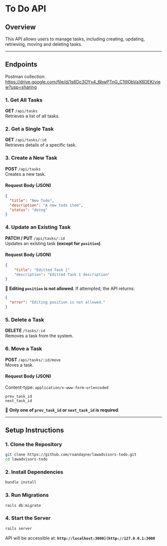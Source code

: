 # **To Do API**

## **Overview**
This API allows users to manage tasks, including creating, updating, retrieving, moving and deleting tasks.

---

## **Endpoints**
Postman collection: https://drive.google.com/file/d/1s6Dc3OYy4_6bwPTnG_C1llIObVaX6DEK/view?usp=sharing

### **1. Get All Tasks**
**GET** `/api/tasks`  
Retrieves a list of all tasks.

### **2. Get a Single Task**
**GET** `/api/tasks/:id`  
Retrieves details of a specific task.

### **3. Create a New Task**
**POST** `/api/tasks`  
Creates a new task.  

#### **Request Body (JSON)**
```json
{
  "title": "New Todo",
  "description": "A new todo item",
  "status": "doing"
}
```

### **4. Update an Existing Task**
**PATCH / PUT** `/api/tasks/:id`  
Updates an existing task **(except for `position`)**.  

#### **Request Body (JSON)**
```json
{
    "title": "Editted Task 1"
    "description": "Editted Task 1 description"
}
```
🚨 **Editing `position` is not allowed**. If attempted, the API returns:  
```json
{
  "error": "Editing position is not allowed."
}
```

### **5. Delete a Task**
**DELETE** `/tasks/:id`  
Removes a task from the system.

### **6. Move a Task**
**POST** `/api/tasks/:id/move`  
Moves a task. 

#### **Request Body (JSON)**
Content-type: `application/x-www-form-urlencoded`
```
prev_task_id
next_task_id
```
🚨 **Only one of `prev_task_id` or `next_task_id` is required**.  

---

## **Setup Instructions**
### **1. Clone the Repository**
```sh
git clone https://github.com/roandayne/lawadvisors-todo.git
cd lawadvisors-todo
```

### **2. Install Dependencies**
```sh
bundle install
```

### **3. Run Migrations**
```sh
rails db:migrate
```

### **4. Start the Server**
```sh
rails server
```
API will be accessible at: **`http://localhost:3000](http://127.0.0.1:3000`**


